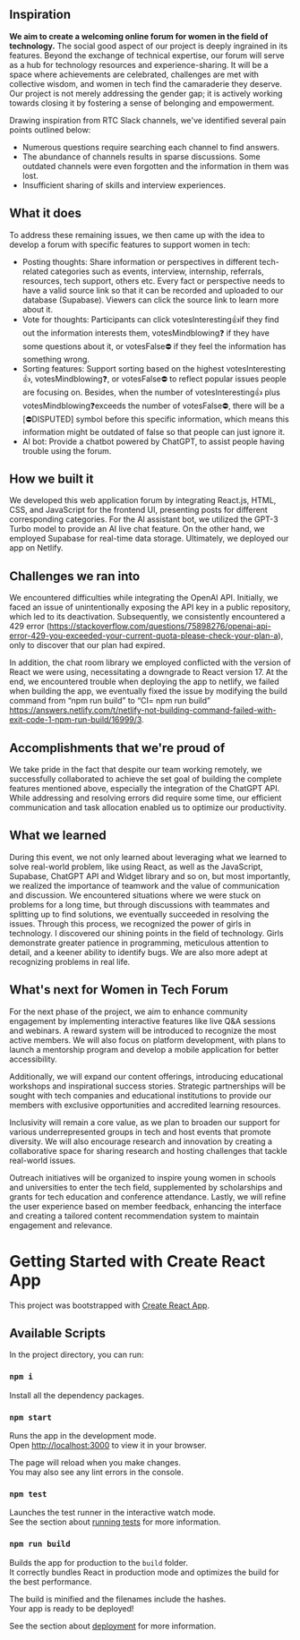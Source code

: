 ## Inspiration
**We aim to create a welcoming online forum for women in the field of technology.** The social good aspect of our project is deeply ingrained in its features. Beyond the exchange of technical expertise, our forum will serve as a hub for technology resources and experience-sharing. It will be a space where achievements are celebrated, challenges are met with collective wisdom, and women in tech find the camaraderie they deserve. Our project is not merely addressing the gender gap; it is actively working towards closing it by fostering a sense of belonging and empowerment.

Drawing inspiration from RTC Slack channels, we've identified several pain points outlined below: 
- Numerous questions require searching each channel to find answers. 
- The abundance of channels results in sparse discussions. Some outdated channels were even forgotten and the information in them was lost.
- Insufficient sharing of skills and interview experiences.

## What it does
To address these remaining issues, we then came up with the idea to develop a forum with specific features to support women in tech: 
- Posting thoughts: Share information or perspectives in different tech-related categories such as events, interview, internship, referrals, resources, tech support, others etc. Every fact or perspective needs to have a valid source link so that it can be recorded and uploaded to our database (Supabase). Viewers can click the source link to learn more about it.
- Vote for thoughts: Participants can click votesInteresting👍if they find out the information interests them, votesMindblowing❓ if they have some questions about it, or votesFalse⛔️ if they feel the information has something wrong.
- Sorting features: Support sorting based on the highest votesInteresting👍, votesMindblowing❓, or votesFalse⛔️ to reflect popular issues people are focusing on. Besides, when the number of votesInteresting👍 plus votesMindblowing❓exceeds the number of votesFalse⛔️, there will be a [⛔️DISPUTED] symbol before this specific information, which means this information might be outdated of false so that people can just ignore it.
- AI bot: Provide a chatbot powered by ChatGPT, to assist people having trouble using the forum.

## How we built it
We developed this web application forum by integrating React.js, HTML, CSS, and JavaScript for the frontend UI, presenting posts for different corresponding categories. For the AI assistant bot, we utilized the GPT-3 Turbo model to provide an AI live chat feature. On the other hand, we employed Supabase for real-time data storage. Ultimately, we deployed our app on Netlify.

## Challenges we ran into
We encountered difficulties while integrating the OpenAI API. Initially, we faced an issue of unintentionally exposing the API key in a public repository, which led to its deactivation. Subsequently, we consistently encountered a 429 error (https://stackoverflow.com/questions/75898276/openai-api-error-429-you-exceeded-your-current-quota-please-check-your-plan-a), only to discover that our plan had expired.

In addition, the chat room library we employed conflicted with the version of React we were using, necessitating a downgrade to React version 17.
At the end, we encountered trouble when deploying the app to netlify, we failed when 
building the app, we eventually fixed the issue by modifying the build command from “npm run build” to “CI= npm run build”
https://answers.netlify.com/t/netlify-not-building-command-failed-with-exit-code-1-npm-run-build/16999/3.


## Accomplishments that we're proud of
We take pride in the fact that despite our team working remotely, we successfully collaborated to achieve the set goal of building the complete features mentioned above, especially the integration of the ChatGPT API. While addressing and resolving errors did require some time, our efficient communication and task allocation enabled us to optimize our productivity.

## What we learned
During this event, we not only learned about leveraging what we learned to solve real-world problem, like using React, as well as the JavaScript, Supabase, ChatGPT API and Widget library and so on, but most importantly, we realized the importance of teamwork and the value of communication and discussion. We encountered situations where we were stuck on problems for a long time, but through discussions with teammates and splitting up to find solutions, we eventually succeeded in resolving the issues. Through this process, we recognized the power of girls in technology. I discovered our shining points in the field of technology. Girls demonstrate greater patience in programming, meticulous attention to detail, and a keener ability to identify bugs.  We are also more adept at recognizing problems in real life.

## What's next for Women in Tech Forum
For the next phase of the project, we aim to enhance community engagement by implementing interactive features like live Q&A sessions and webinars. A reward system will be introduced to recognize the most active members. We will also focus on platform development, with plans to launch a mentorship program and develop a mobile application for better accessibility.

Additionally, we will expand our content offerings, introducing educational workshops and inspirational success stories. Strategic partnerships will be sought with tech companies and educational institutions to provide our members with exclusive opportunities and accredited learning resources.

Inclusivity will remain a core value, as we plan to broaden our support for various underrepresented groups in tech and host events that promote diversity. We will also encourage research and innovation by creating a collaborative space for sharing research and hosting challenges that tackle real-world issues.

Outreach initiatives will be organized to inspire young women in schools and universities to enter the tech field, supplemented by scholarships and grants for tech education and conference attendance. Lastly, we will refine the user experience based on member feedback, enhancing the interface and creating a tailored content recommendation system to maintain engagement and relevance.

# Getting Started with Create React App

This project was bootstrapped with [Create React App](https://github.com/facebook/create-react-app).

## Available Scripts

In the project directory, you can run:
### `npm i`

Install all the dependency packages.

### `npm start`

Runs the app in the development mode.\
Open [http://localhost:3000](http://localhost:3000) to view it in your browser.

The page will reload when you make changes.\
You may also see any lint errors in the console.

### `npm test`

Launches the test runner in the interactive watch mode.\
See the section about [running tests](https://facebook.github.io/create-react-app/docs/running-tests) for more information.

### `npm run build`

Builds the app for production to the `build` folder.\
It correctly bundles React in production mode and optimizes the build for the best performance.

The build is minified and the filenames include the hashes.\
Your app is ready to be deployed!

See the section about [deployment](https://facebook.github.io/create-react-app/docs/deployment) for more information.

